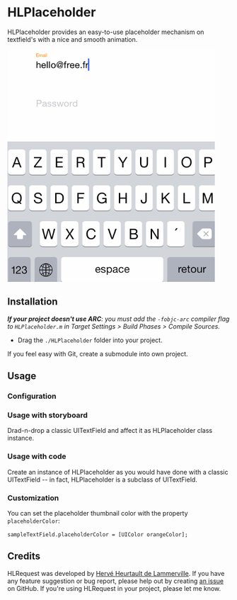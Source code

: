 # HLPlaceholder

HLPlaceholder provides an easy-to-use placeholder mechanism on textfield's with a nice and smooth animation.

![HLPlaceholder Sample](https://raw.githubusercontent.com/fiftydegrees/HLPlaceholder/master/README-Files/hlplaceholder-sample1.gif)

## Installation

_**If your project doesn't use ARC**: you must add the `-fobjc-arc` compiler flag to `HLPlaceholder.m` in Target Settings > Build Phases > Compile Sources._

* Drag the `./HLPlaceholder` folder into your project.

If you feel easy with Git, create a submodule into own project.

## Usage

### Configuration

### Usage with storyboard

Drad-n-drop a classic UITextField and affect it as HLPlaceholder class instance.

### Usage with code

Create an instance of HLPlaceholder as you would have done with a classic UITextField -- in fact, HLPlaceholder is a subclass of UITextField.

### Customization

You can set the placeholder thumbnail color with the property `placeholderColor`:

```
sampleTextField.placeholderColor = [UIColor orangeColor];
```

## Credits

HLRequest was developed by [Hervé Heurtault de Lammerville](http://www.hervedroit.com). If you have any feature suggestion or bug report, please help out by creating [an issue](https://github.com/fiftydegrees/HLRequest/issues/new) on GitHub. If you're using HLRequest in your project, please let me know.